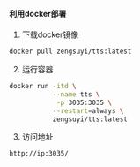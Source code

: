 #### 利用docker部署

1. 下载docker镜像

```bash
docker pull zengsuyi/tts:latest
```

2. 运行容器

```bash
docker run -itd \
           --name tts \
            -p 3035:3035 \
           --restart=always \
           zengsuyi/tts:latest
```

3. 访问地址

```bash
http://ip:3035/
```